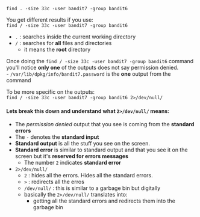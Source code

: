 `find . -size 33c -user bandit7 -group bandit6`

You get different results if you use:\
`find / -size 33c -user bandit7 -group bandit6`
- `.` : searches inside the current working directory
- `/` : searches for **all** files and directories
    - it means the **root** directory

Once doing the `find / -size 33c -user bandit7 -group bandit6` command you'll notice **only one** of the outputs does not say permission denied.   
    - `/var/lib/dpkg/info/bandit7.password` is the **one** output from the command

To be more specific on the outputs:\
`find / -size 33c -user bandit7 -group bandit6 2>/dev/null/` 

#### Lets break this down and understand what `2>/dev/null/` means:
- The *permission denied* output that you see is coming from the **standard errors** 
- The `-` denotes the **standard input**
- **Standard output** is all the stuff you see on the screen.
- **Standard error** is similar to standard output and that you see it on the screen but it's **reserved for errors messages**
    - The number `2` indicates **standard error**
- `2>/dev/null/`
    - `2` : hides all the errors.  Hides all the standard errors.
    - `>` : redirects all the erros
    - `/dev/null/` : this is similar to a garbage bin but digitally
    - basically the `2>/dev/null/` translates into:
        - getting all the standard errors and redirects them into the garbage bin
